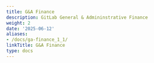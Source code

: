 ```yaml
---
title: G&A Finance
description: GitLab General & Admininstrative Finance
weight: 2
date: '2025-06-12'
aliases:
- /docs/ga-finance_1_1/
linkTitle: G&A Finance
type: docs
---
```


